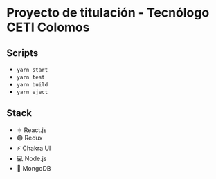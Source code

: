 # Proyecto de titulación - Tecnólogo CETI Colomos


## Scripts
   - `yarn start`
   - `yarn test`
   - `yarn build`
   - `yarn eject`



## Stack
 - ⚛️ React.js
 - 🟣 Redux
 - ⚡️ Chakra UI
 - 💻 Node.js
 - 🍃 MongoDB 





